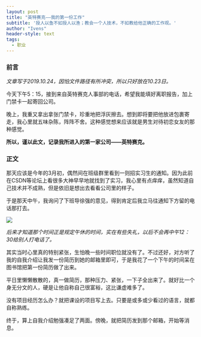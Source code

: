 ```yaml
---
layout: post
title: "英特赛克——我的第一份工作"
subtitle: '授人以鱼不如授人以渔；教会一个人技术，不如教给他正确的工作观。'
author: "Ivens"
header-style: text
tags:
  - 职业
---
```


### 前言

*文章写于2019.10.24，因怕文件路径有所冲突，所以只好放在10.23日。*

今天下午5：15，接到来自英特赛克人事部的电话，希望我能填好离职报告，加上门禁卡一起寄回公司。

晚上，我重又拿出拿张门禁卡，珍重地把浮灰擦去。想到即将要把他放进包裹寄走，我心里就五味杂陈，阵阵不舍。这种感觉想来应该就是男生对待初恋女友的那种感觉。

**所以，谨以此文，记录我所进入的第一家公司——英特赛克。**

### 正文

那天应该是今年的3月初，偶然间在班级群里看到一则招实习生的通知。因为此前在CSDN等论坛上看很多大神早早地就找到了实习，我心里有点痒痒，虽然知道自己技术并不成熟，但是依旧是想出去看看公司里的样子。

于是那天中午，我询问了下班导徐强的意见，得到肯定后我立马往通知下方留的电话那打去。

![](../../../../img/in-post/2019-10-23/a.jpg)

*后来才知道那个时间正是规定午休的时间，实在有些失礼，以后不会再中午12：30给别人打电话了。*

其实当时心里真的特别紧张，生怕晚一些时间职位就没有了。不过还好，对方听了我的自我介绍让我发一份简历到她的邮箱里即可，于是我花了一个下午的时间呆在图书馆把第一份简历做了出来。

平日里懒懒散散的，真一做简历，那种压力、紧张，一下子全出来了。就好比一个身无分文的人，硬是让他自称自己很富裕，这比谦虚难多了。

没有项目经历怎么办？就把课设的项目写上去。只要是或多或少看过的语言，就都自称熟练。

终于，算上自我介绍勉强凑足了两面。傍晚，就把简历发到那个邮箱，开始等消息。


